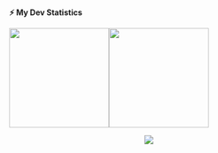 <!-- GitHub stats -->
<b>⚡ My Dev Statistics</b>


<p>
 <div style="display: flex; flex-direction: row;">
<!-- GitHub Stats -->
<img height="180em" src="https://github-readme-stats.vercel.app/api?username=HanselPalencia&show_icons=true&hide_border=true" />


<!-- Most Used Languages -->
<img height="180em" src="https://github-readme-stats.vercel.app/api/top-langs/?username=HanselPalencia&exclude_repo=KNN-Image-Classification&show_icons=true&hide_border=true&layout=compact&langs_count=8"/>
</div>


<!-- retro visitor counter -->
 <p align="center"> 
  <img src="https://profile-counter.glitch.me/HanselPalencia/count.svg" />
 </p>
<!--
**HanselPalencia/HanselPalencia** is a ✨ _special_ ✨ repository because its `README.md` (this file) appears on your GitHub profile.

Here are some ideas to get you started:

- 🔭 I’m currently working on ...
- 🌱 I’m currently learning ...
- 👯 I’m looking to collaborate on ...
- 🤔 I’m looking for help with ...
- 💬 Ask me about ...
- 📫 How to reach me: ...
- 😄 Pronouns: ...
- ⚡ Fun fact: ...
-->

